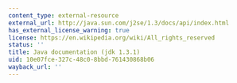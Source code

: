 ```yaml
---
content_type: external-resource
external_url: http://java.sun.com/j2se/1.3/docs/api/index.html
has_external_license_warning: true
license: https://en.wikipedia.org/wiki/All_rights_reserved
status: ''
title: Java documentation (jdk 1.3.1)
uid: 10e07fce-327c-48c0-8bbd-761430868b06
wayback_url: ''
---
```

